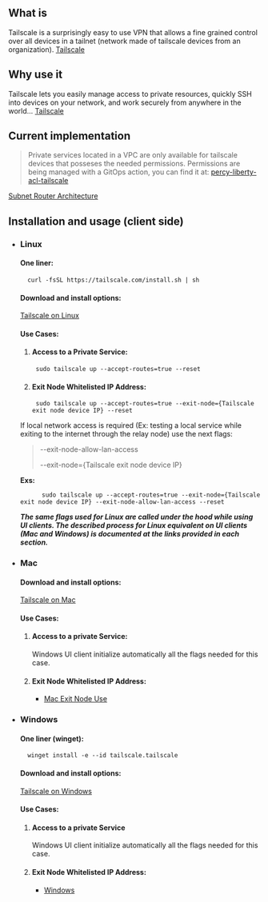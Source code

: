 ##  What is

Tailscale is a surprisingly easy to use VPN that allows a fine grained control over all devices in a tailnet (network made of tailscale devices from an organization). [Tailscale](https://tailscale.com/)

##  Why use it

Tailscale lets you easily manage access to private resources, quickly SSH into devices on your network, and work securely from anywhere in the world... [Tailscale](https://tailscale.com/)

## Current implementation

>Private services located in a VPC are only available for tailscale devices that posseses the needed permissions. Permissions are being managed with a GitOps action, you can find it at: [percy-liberty-acl-tailscale](https://github.com/gitMLS/percy-liberty-acl-tailscale)

[Subnet Router Architecture](https://docs.gruntwork.io/assets/images/tailscale-subnet-router-architecture-e55ea6b8a3cd3977ddb4520d4db25c5a.png)

## Installation and usage (client side)

- ### **Linux**
    
    #### **One liner:**

        curl -fsSL https://tailscale.com/install.sh | sh

    #### **Download and install options:**
    
    [Tailscale on Linux](https://tailscale.com/download/linux)

    #### **Use Cases:**
    1. #### **Access to a Private Service:**

            sudo tailscale up --accept-routes=true --reset    

    2. #### **Exit Node Whitelisted IP Address:**
    
            sudo tailscale up --accept-routes=true --exit-node={Tailscale exit node device IP} --reset

    
    If local network access is required (Ex: testing a local service while exiting to the internet through the relay node) use the next flags:

    >    --exit-node-allow-lan-access
    >
    >    --exit-node={Tailscale exit node device IP} 
    >
    **Exs:**

            sudo tailscale up --accept-routes=true --exit-node={Tailscale exit node device IP} --exit-node-allow-lan-access --reset
    
    ***The same flags used for Linux are called under the hood while using UI clients. The described process for Linux equivalent on UI clients (Mac and Windows) is documented at the links provided in each section.***

- ### **Mac**

    #### **Download and install options:**
    
    [Tailscale on Mac](https://tailscale.com/download/mac)
  
    #### **Use Cases:**

    1. #### **Access to a private Service:**
        
        Windows UI client initialize automatically all the flags needed for this case.
        
    2. #### **Exit Node Whitelisted IP Address:**
    
        - [Mac Exit Node Use](https://tailscale.com/kb/1103/exit-nodes/?tab=macos#:~:text=You%20can%20use%20an%20exit%20node%20from%20the%20menu%20bar)

- ### **Windows** 

    #### **One liner (winget):**

        winget install -e --id tailscale.tailscale

    #### **Download and install options:**
    
    [Tailscale on Windows](https://tailscale.com/download/windows)    
    
    #### **Use Cases:**

    1. #### **Access to a private Service**
    
        Windows UI client initialize automatically all the flags needed for this case.

    2. #### **Exit Node Whitelisted IP Address:**

        - [Windows](https://tailscale.com/kb/1103/exit-nodes/?tab=windows#:~:text=You%20can%20use%20an%20exit%20node%20from%20the%20system%20tray%20menu)    

